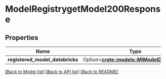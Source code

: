 # ModelRegistrygetModel200Response

## Properties

Name | Type | Description | Notes
------------ | ------------- | ------------- | -------------
**registered_model_databricks** | Option<[**crate::models::MlModelDatabricks**](MlModelDatabricks.md)> |  | [optional]

[[Back to Model list]](../README.md#documentation-for-models) [[Back to API list]](../README.md#documentation-for-api-endpoints) [[Back to README]](../README.md)


